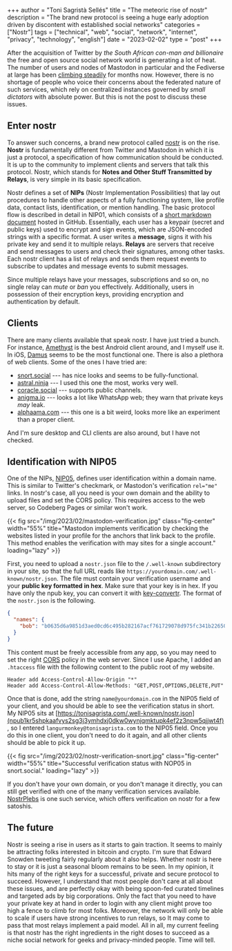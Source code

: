 +++
author = "Toni Sagristà Sellés"
title = "The meteoric rise of nostr"
description = "The brand new protocol is seeing a huge early adoption driven by discontent with established social networks"
categories = ["Nostr"]
tags = ["technical", "web", "social", "network", "internet", "privacy", "technology", "english"]
date = "2023-02-02"
type = "post"
+++

After the acquisition of Twitter by *the South African con-man and billionaire* the free and open source social network world is generating a lot of heat. The number of users and nodes of Mastodon in particular and the Fediverse at large has been [climbing steadily](https://the-federation.info/) for months now. However, there is no shortage of people who voice their concerns about the federated nature of such services, which rely on centralized instances governed by *small dictators* with absolute power. But this is not the post to discuss these issues.

## Enter nostr

To answer such concerns, a brand new protocol called [nostr](https://github.com/nostr-protocol/nostr) is on the rise. **Nostr** is fundamentally different from Twitter and Mastodon in which it is just a protocol, a specification of how communication should be conducted. It is up to the community to implement clients and servers that talk this protocol. Nostr, which stands for **Notes and Other Stuff Transmitted by Relays**, is very simple in its basic specification. 

Nostr defines a set of **NIPs** (Nostr Implementation Possibilities) that lay out procedures to handle other aspects of a fully functioning system, like profile data, contact lists, identification, or mention handling. The basic protocol flow is described in detail in NIP01, which consists of a [short markdown document](https://github.com/nostr-protocol/nips/blob/master/01.md) hosted in GitHub. Essentially, each user has a keypair (secret and public keys) used to encrypt and sign events, which are JSON-encoded strings with a specific format. A user writes a **message**, signs it with his private key and send it to multiple relays. **Relays** are servers that receive and send messages to users and check their signatures, among other tasks. Each nostr client has a list of relays and sends them request events to subscribe to updates and message events to submit messages.

Since multiple relays have your messages, subscriptions and so on, no single relay can *mute* or *ban* you effectively. Additionally, users in possession of their encryption keys, providing encryption and authentication by default.

## Clients

There are many clients available that speak nostr. I have just tried a bunch. For instance, [Amethyst](https://play.google.com/store/apps/details?id=com.vitorpamplona.amethyst) is the best Android client around, and I myself use it. In iOS, [Damus](https://github.com/damus-io/damus) seems to be the most functional one. There is also a plethora of web clients. Some of the ones I have tried are:

- [snort.social](https://snort.social) --- has nice looks and seems to be fully-functional.
- [astral.ninja](https://astral.ninja) --- I used this one the most, works very well.
- [coracle.social](hptts://coracle.social) --- supports public channels.
- [anigma.io](https://anigma.io) --- looks a lot like WhatsApp web; they warn that private keys *may* leak.
- [alphaama.com](https://alphaama.com) --- this one is a bit weird, looks more like an experiment than a proper client.

And I'm sure desktop and CLI clients are also around, but I have not checked.

## Identification with NIP05

One of the NIPs, [NIP05](https://github.com/nostr-protocol/nips/blob/master/05.md), defines user identification within a domain name. This is similar to Twitter's checkmark, or Mastodon's verification ``rel="me"`` links. In nostr's case, all you need is your own domain and the ability to upload files and set the CORS policy. This requires access to the web server, so Codeberg Pages or similar won't work.

{{< fig src="/img/2023/02/mastodon-verification.jpg" class="fig-center" width="55%" title="Mastodon implements verification by checking the websites listed in your profile for the anchors that link back to the profile. This method enables the verification with may sites for a single account." loading="lazy" >}}

First, you need to upload a `nostr.json` file to the `/.well-known` subdirectory in your site, so that the full URL reads like `https://yourdomain.com/.well-known/nostr.json`. The file must contain your verification username and your **public key formatted in hex**. Make sure that your key is in hex. If you have only the npub key, you can convert it with [key-convertr](https://github.com/rot13maxi/key-convertr). The format of the `nostr.json` is the following.

```json
{
  "names": {
    "bob": "b0635d6a9851d3aed0cd6c495b282167acf761729078d975fc341b22650b07b9"
  }
}
```

This content must be freely accessible from any app, so you may need to set the right [CORS](https://developer.mozilla.org/en-US/docs/Web/HTTP/CORS) policy in the web server. Since I use Apache, I added an `.htaccess` file with the following content to the public root of my website.

```.htaccess
Header add Access-Control-Allow-Origin "*"
Header add Access-Control-Allow-Methods: "GET,POST,OPTIONS,DELETE,PUT"
```

Once that is done, add the string `name@yourdomain.com` in the NIP05 field of your client, and you should be able to see the verification status in short. My NIP05 sits at [https://tonisagrista.com/.well-known/nostr.json](npub1kr5shpkaafvys2sg3j3ymhdxj0dkw0wynjqmktupk4ef2z3npw5qjjwt4f), so I entered `langurmonkey@tonisagrista.com` to the NIP05 field. Once you do this in one client, you don't need to do it again, and all other clients should be able to pick it up.

{{< fig src="/img/2023/02/nostr-verification-snort.jpg" class="fig-center" width="55%" title="Successful verification status with NOP05 in snort.social." loading="lazy" >}}

If you don't have your own domain, or you don't manage it directly, you can still get verified with one of the many verification services available. [NostrPlebs](https://nostrplebs.com) is one such service, which offers verification on nostr for a few satoshis.


## The future

Nostr is seeing a rise in users as it starts to gain traction. It seems to mainly be attracting folks interested in bitcoin and crypto. I'm sure that Edward Snowden tweeting fairly regularly about it also helps. Whether nostr is here to stay or it is just a seasonal bloom remains to be seen. In my opinion, it hits many of the right keys for a successful, private and secure protocol to succeed. However, I understand that most people don't care at all about these issues, and are perfectly okay with being spoon-fed curated timelines and targeted ads by big corporations. Only the fact that you need to have your private key at hand in order to login with any client might prove too high a fence to climb for most folks. Moreover, the network will only be able to scale if users have strong incentives to run relays, so It may come to pass that most relays implement a paid model. All in all, my current feeling is that nostr has the right ingredients in the right doses to succeed as a niche social network for geeks and privacy-minded people. Time will tell.


